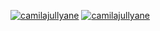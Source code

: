 
[![camilajullyane](https://github-readme-stats.vercel.app/api?username=camilajullyane&theme=dark)](https://github.com/anuraghazra/github-readme-stats)
[![camilajullyane](https://github-readme-stats.vercel.app/api/top-langs/?username=camilajullyane&hide=html&layout=compact&theme=dark)](https://github.com/anuraghazra/github-readme-stats)
